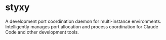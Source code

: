 # styxy
A development port coordination daemon for multi-instance environments. Intelligently manages port allocation and process coordination for Claude Code and other development tools.
